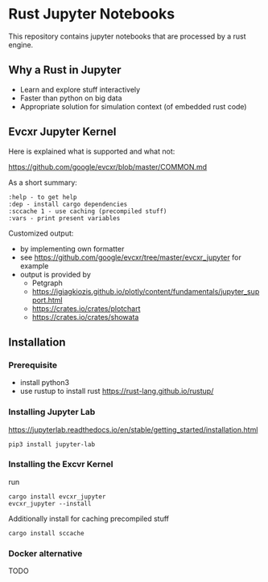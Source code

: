 # Rust Jupyter Notebooks

This repository contains jupyter notebooks that are processed by a rust engine.

## Why a Rust in Jupyter

* Learn and explore stuff interactively
* Faster than python on big data
* Appropriate solution for simulation context (of embedded rust code)


## Evcxr Jupyter Kernel

Here is explained what is supported and what not:

https://github.com/google/evcxr/blob/master/COMMON.md

As a short summary:
```
:help - to get help
:dep - install cargo dependencies
:sccache 1 - use caching (precompiled stuff)
:vars - print present variables
```

Customized output:
* by implementing own formatter
* see https://github.com/google/evcxr/tree/master/evcxr_jupyter for example
* output is provided by
  * Petgraph
  * https://igiagkiozis.github.io/plotly/content/fundamentals/jupyter_support.html
  * https://crates.io/crates/plotchart
  * https://crates.io/crates/showata


## Installation

### Prerequisite

* install python3
* use rustup to install rust
  https://rust-lang.github.io/rustup/


### Installing Jupyter Lab

https://jupyterlab.readthedocs.io/en/stable/getting_started/installation.html

```
pip3 install jupyter-lab
```
### Installing the Excvr Kernel

run
```
cargo install evcxr_jupyter
evcxr_jupyter --install
```

Additionally install for caching precompiled stuff
```
cargo install sccache
```

### Docker alternative

TODO
